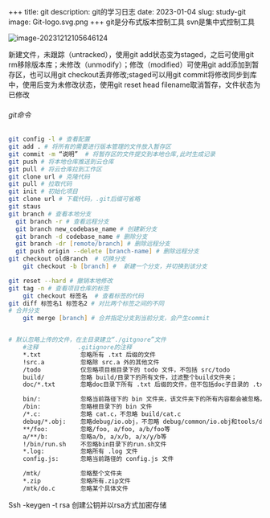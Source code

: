 +++
title: git
description: git的学习日志
date: 2023-01-04
slug: study-git
image: Git-logo.svg.png
+++
git是分布式版本控制工具
svn是集中式控制工具

![image-20231212105646124](./测试开发.assets/image-20231212105646124.png)

新建文件，未跟踪（untracked），使用git add状态变为staged，之后可使用git rm移除版本库；未修改（unmodify）；修改（modified）可使用git add添加到暂存区，也可以用git checkout丢弃修改;staged可以用git commit将修改同步到库中，使用后变为未修改状态，使用git reset head filename取消暂存，文件状态为已修改

###### git命令

```zsh
git config -l # 查看配置
git add . # 将所有的需要进行版本管理的文件放入暂存区
git commit -m “说明”  # 将暂存区的文件提交到本地仓库,此时生成记录
git push # 将本地仓库推送到云仓库
git pull # 将云仓库拉到工作区
git clone url # 克隆代码
git pull # 拉取代码
git init # 初始化项目
git clone url # 下载代码，.git后缀可省略
git staus
git branch # 查看本地分支
  git branch -r # 查看远程分支
  git branch new_codebase_name # 创建新分支
  git branch -d codebase_name # 删除分支
  git branch -dr [remote/branch] # 删除远程分支
  git push origin --delete [branch-name] # 删除远程分支
git checkout oldBranch  # 切换分支
	git checkout -b [branch] #  新建一个分支，并切换到该分支

git reset --hard # 撤销本地修改
git tag -n # 查看项目仓库的标签
	git checkout 标签名  # 查看标签的代码
git diff 标签名1 标签名2 # 对比两个标签之间的不同
# 合并分支
	git merge [branch] # 合并指定分支到当前分支，会产生commit


# 默认忽略上传的文件，在主目录建立“./gitgnore”文件
    #注释           .gitignore的注释
    *.txt           忽略所有 .txt 后缀的文件
    !src.a          忽略除 src.a 外的其他文件
    /todo           仅忽略项目根目录下的 todo 文件，不包括 src/todo
    build/          忽略 build/目录下的所有文件，过滤整个build文件夹；
    doc/*.txt       忽略doc目录下所有 .txt 后缀的文件，但不包括doc子目录的 .txt 的文件

    bin/:           忽略当前路径下的 bin 文件夹，该文件夹下的所有内容都会被忽略，不忽略 bin 文件
    /bin:           忽略根目录下的 bin 文件
    /*.c:           忽略 cat.c，不忽略 build/cat.c
    debug/*.obj:    忽略debug/io.obj，不忽略 debug/common/io.obj和tools/debug/io.obj
    **/foo:         忽略/foo, a/foo, a/b/foo等
    a/**/b:         忽略a/b, a/x/b, a/x/y/b等
    !/bin/run.sh    不忽略bin目录下的run.sh文件
    *.log:          忽略所有 .log 文件
    config.js:      忽略当前路径的 config.js 文件

    /mtk/           忽略整个文件夹
    *.zip           忽略所有.zip文件
    /mtk/do.c       忽略某个具体文件
```

Ssh -keygen -t rsa 创建公钥并以rsa方式加密存储
